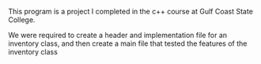 This program is a project I completed in the c++ course at Gulf Coast State College.

We were required to create a header and implementation file for an inventory class, and then create a main file that tested the features of the inventory class
